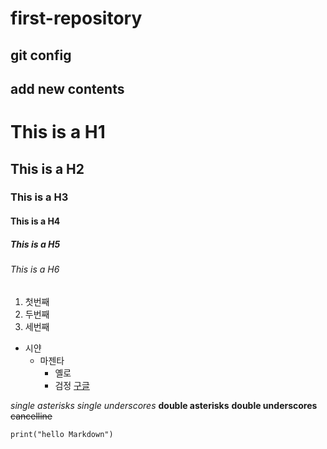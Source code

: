 # first-repository
## git config
add new contents
---
# This is a H1
## This is a H2
### This is a H3
#### This is a H4
##### This is a H5
###### This is a H6


1. 첫번째
2. 두번째
3. 세번째

- 시얀
  - 마젠타
    - 옐로
    - 검정
[구글](https://google.com)


*single asterisks*
_single underscores_
**double asterisks**
__double underscores__
~~cancelline~~
```
print("hello Markdown")
```
